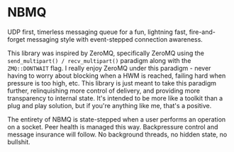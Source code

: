 # NBMQ

UDP first, timerless messaging queue for a fun, lightning fast, fire-and-forget messaging style with event-stepped connection awareness.

This library was inspired by ZeroMQ, specifically ZeroMQ using the `send_multipart() / recv_multipart()` paradigm along with the `ZMQ::DONTWAIT` flag.
I really enjoy ZeroMQ under this paradigm - never having to worry about blocking when a HWM is reached, failing hard when pressure is too high, etc.
This library is just meant to take this paradigm further, relinquishing more control of delivery, and providing more transparency to internal state. It's 
intended to be more like a toolkit than a plug and play solution, but if you're anything like me, that's a positive.

The entirety of NBMQ is state-stepped when a user performs an operation on a socket. Peer health is managed this way. Backpressure control and message insurance will
follow. No background threads, no hidden state, no bullshit.
